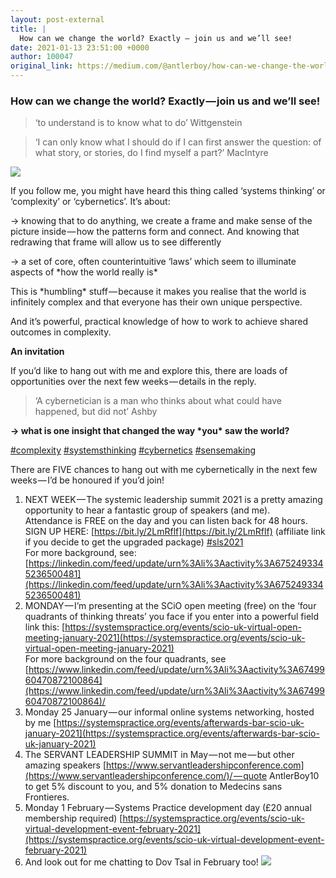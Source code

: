 ```yaml
---
layout: post-external
title: |
  How can we change the world? Exactly — join us and we’ll see!
date: 2021-01-13 23:51:00 +0000
author: 100047
original_link: https://medium.com/@antlerboy/how-can-we-change-the-world-exactly-join-us-and-well-see-354849f5851?source=rss-97852f5a56ae------2
---
```


### How can we change the world? Exactly — join us and we’ll see!

> ‘to understand is to know what to do’ Wittgenstein

> ‘I can only know what I should do if I can first answer the question: of what story, or stories, do I find myself a part?’ MacIntyre

![](https://cdn-images-1.medium.com/max/548/0*MubooGEUnZx4Iudj)

If you follow me, you might have heard this thing called ‘systems thinking’ or ‘complexity’ or ‘cybernetics’. It’s about:

-\> knowing that to do anything, we create a frame and make sense of the picture inside — how the patterns form and connect. And knowing that redrawing that frame will allow us to see differently

-\> a set of core, often counterintuitive ‘laws’ which seem to illuminate aspects of \*how the world really is\*

This is \*humbling\* stuff — because it makes you realise that the world is infinitely complex and that everyone has their own unique perspective.

And it’s powerful, practical knowledge of how to work to achieve shared outcomes in complexity.

**An invitation**

If you’d like to hang out with me and explore this, there are loads of opportunities over the next few weeks — details in the reply.

> ‘A cybernetician is a man who thinks about what could have happened, but did not’ Ashby

**→ what is one insight that changed the way \*you\* saw the world?**

[#complexity](https://www.linkedin.com/feed/hashtag/?keywords=complexity&highlightedUpdateUrns=urn#3Ali%3Aactivity%3A6755386186610675712) [#systemsthinking](https://www.linkedin.com/feed/hashtag/?keywords=systemsthinking&highlightedUpdateUrns=urn%3Ali%3Aactivity%3A6755386186610675712) [#cybernetics](https://www.linkedin.com/feed/hashtag/?keywords=cybernetics&highlightedUpdateUrns=urn%3Ali%3Aactivity%3A6755386186610675712) [#sensemaking](https://www.linkedin.com/feed/hashtag/?keywords=sensemaking&highlightedUpdateUrns=urn%3Ali%3Aactivity%3A6755386186610675712)

There are FIVE chances to hang out with me cybernetically in the next few weeks — I’d be honoured if you’d join!

1. NEXT WEEK — The systemic leadership summit 2021 is a pretty amazing opportunity to hear a fantastic group of speakers (and me).   
Attendance is FREE on the day and you can listen back for 48 hours.   
SIGN UP HERE: [https://bit.ly/2LmRflf](https://bit.ly/2LmRflf) (affiliate link if you decide to get the upgraded package) [#sls2021](https://www.linkedin.com/feed/hashtag/?keywords=%23sls2021)   
For more background, see: [https://linkedin.com/feed/update/urn%3Ali%3Aactivity%3A6752493345236500481](https://linkedin.com/feed/update/urn%3Ali%3Aactivity%3A6752493345236500481)
2. MONDAY — I’m presenting at the SCiO open meeting (free) on the ‘four quadrants of thinking threats’ you face if you enter into a powerful field link this: [https://systemspractice.org/events/scio-uk-virtual-open-meeting-january-2021](https://systemspractice.org/events/scio-uk-virtual-open-meeting-january-2021)   
For more background on the four quadrants, see [https://www.linkedin.com/feed/update/urn%3Ali%3Aactivity%3A6749960470872100864](https://www.linkedin.com/feed/update/urn%3Ali%3Aactivity%3A6749960470872100864)/
3. Monday 25 January — our informal online systems networking, hosted by me [https://systemspractice.org/events/afterwards-bar-scio-uk-january-2021](https://systemspractice.org/events/afterwards-bar-scio-uk-january-2021)
4. The SERVANT LEADERSHIP SUMMIT in May — not me — but other amazing speakers [https://www.servantleadershipconference.com](https://www.servantleadershipconference.com/)/ — quote AntlerBoy10 to get 5% discount to you, and 5% donation to Medecins sans Frontieres.
5. Monday 1 February — Systems Practice development day (£20 annual membership required) [https://systemspractice.org/events/scio-uk-virtual-development-event-february-2021](https://systemspractice.org/events/scio-uk-virtual-development-event-february-2021)
6. And look out for me chatting to Dov Tsal in February too!
 ![](https://medium.com/_/stat?event=post.clientViewed&referrerSource=full_rss&postId=354849f5851)
